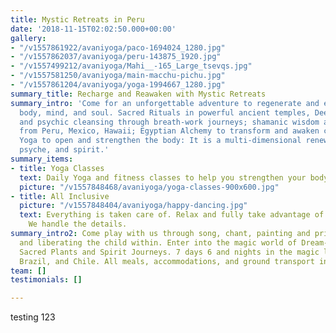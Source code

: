 ```yaml
---
title: Mystic Retreats in Peru
date: '2018-11-15T02:02:50.000+00:00'
gallery:
- "/v1557861922/avaniyoga/paco-1694024_1280.jpg"
- "/v1557862037/avaniyoga/peru-143875_1920.jpg"
- "/v1557499212/avaniyoga/Mahi__-165_Large_tsevqs.jpg"
- "/v1557581250/avaniyoga/main-macchu-pichu.jpg"
- "/v1557861204/avaniyoga/yoga-1994667_1280.jpg"
summary_title: Recharge and Reawaken with Mystic Retreats
summary_intro: 'Come for an unforgettable adventure to regenerate and energize your
  body, mind, and soul. Sacred Rituals in powerful ancient temples, Deep emotional
  and psychic cleansing through breath-work journeys; shamanic wisdom and meditations
  from Peru, Mexico, Hawaii; Egyptian Alchemy to transform and awaken consciousness;
  Yoga to open and strengthen the body: It is a multi-dimensional renewal of body,
  psyche, and spirit.'
summary_items:
- title: Yoga Classes
  text: Daily Yoga and fitness classes to help you strengthen your body and mind.
  picture: "/v1557848468/avaniyoga/yoga-classes-900x600.jpg"
- title: All Inclusive
  picture: "/v1557848404/avaniyoga/happy-dancing.jpg"
  text: Everything is taken care of. Relax and fully take advantage of your time.
    We handle the details.
summary_intro2: Come play with us through song, chant, painting and primal clay, awakening
  and liberating the child within. Enter into the magic world of Dream-time through
  Sacred Plants and Spirit Journeys. 7 days 6 and nights in the magic lands of Peru,
  Brazil, and Chile. All meals, accommodations, and ground transport included
team: []
testimonials: []

---
```

testing 123